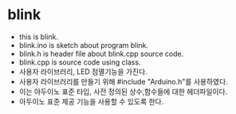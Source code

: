 # blink

* this is blink.
* blink.ino is sketch about program blink.
* blink.h is header file about blink.cpp source code.
* blink.cpp is source code using class.
* 사용자 라이브러리, LED 점멸기능을 가진다.
* 사용자 라이브러리를 만들기 위해 #include "Arduino.h"를 사용하였다.
* 이는 아두이노 표준 타입, 사전 정의된 상수,함수들에 대한 헤더파일이다.
* 아두이노 표준 제공 기능을 사용할 수 있도록 한다.
